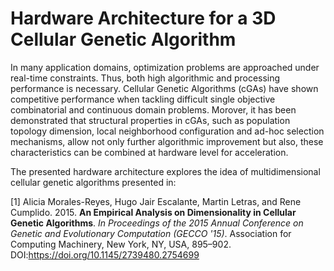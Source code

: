 # Hardware Architecture for a 3D Cellular Genetic Algorithm

In many application domains, optimization problems are approached under real-time constraints. Thus, both high algorithmic and processing performance is necessary. Cellular Genetic Algorithms (cGAs) have shown competitive performance when tackling difficult single objective combinatorial and continuous domain problems. Morover, it has been demonstrated that structural properties in cGAs, such as population topology dimension, local neighborhood configuration and ad-hoc selection mechanisms, allow not only further algorithmic improvement but also, these characteristics can be combined at hardware level for acceleration.

The presented hardware architecture explores the idea of multidimensional cellular genetic algorithms presented in:

[1] Alicia Morales-Reyes, Hugo Jair Escalante, Martin Letras, and Rene Cumplido. 2015. **An Empirical Analysis on Dimensionality in Cellular Genetic Algorithms**. *In Proceedings of the 2015 Annual Conference on Genetic and Evolutionary Computation (GECCO '15)*. Association for Computing Machinery, New York, NY, USA, 895–902. DOI:https://doi.org/10.1145/2739480.2754699


